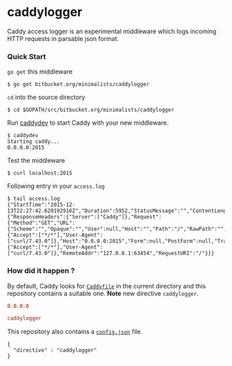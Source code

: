 # caddylogger
Caddy access logger is an experimental middleware which logs incoming HTTP requests in parsable json format.

### Quick Start
`go get` this middleware

```shell
$ go get bitbucket.org/minimalists/caddylogger
```

`cd` into the source directory

```shell
$ cd $GOPATH/src/bitbucket.org/minimalists/caddylogger
```

Run [caddydev](https://github.com/caddyserver/caddydev) to start Caddy with your new middleware.

```shell
$ caddydev
Starting caddy...
0.0.0.0:2015
```

Test the middleware

```
$ curl localhost:2015
```

Following entry in your `access.log`

```
$ tail access.log
{"StartTime":"2015-12-13T22:27:42.620192916Z","Duration":5952,"StatusMessage":"","ContentLength":"","HTTP":{"ResponseHeaders":{"Server":["Caddy"]},"Request":{"Method":"GET","URL":{"Scheme":"","Opaque":"","User":null,"Host":"","Path":"/","RawPath":"","RawQuery":"","Fragment":""},"Proto":"HTTP/1.1","ProtoMajor":1,"ProtoMinor":1,"Header":{"Accept":["*/*"],"User-Agent":["curl/7.43.0"]},"Host":"0.0.0.0:2015","Form":null,"PostForm":null,"Trailer":{"Accept":["*/*"],"User-Agent":["curl/7.43.0"]},"RemoteAddr":"127.0.0.1:63454","RequestURI":"/"}}}
```

### How did it happen ?
By default, Caddy looks for [`Caddyfile`](https://caddyserver.com/docs/caddyfile) in the current directory and this repository contains a suitable one. **Note** new directive `caddylogger`.
```conf
0.0.0.0

caddylogger
```
This repository also contains a [`config.json`](https://github.com/caddyserver/caddydev#1-configjson-file) file.
```
{
  "directive" : "caddylogger"
}
```
